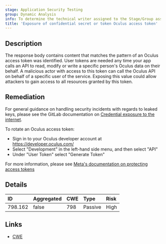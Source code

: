 ```yaml
---
stage: Application Security Testing
group: Dynamic Analysis
info: To determine the technical writer assigned to the Stage/Group associated with this page, see https://handbook.gitlab.com/handbook/product/ux/technical-writing/#assignments
title: 'Exposure of confidential secret or token Oculus access token'
---
```


## Description

The response body contains content that matches the pattern of an Oculus access token was identified. User tokens are needed any time your app calls an API to read, modify or write a specific person's Oculus data on their behalf. A malicious actor with access to this token can call the Oculus API on behalf of a specific user of the service.
Exposing this value could allow attackers to gain access to all resources granted by this token.

## Remediation

For general guidance on handling security incidents with regards to leaked keys, please see the GitLab documentation on [Credential exposure to the internet](../../../../../security/responding_to_security_incidents.md#credential-exposure-to-public-internet).

To rotate an Oculus access token:

- Sign in to your Oculus developer account at <https://developer.oculus.com/>
- Select "Development" in the left-hand side menu, and then select "API"
- Under "User Token" select "Generate Token"

For more information, please see [Meta's documentation on protecting access tokens](https://developers.meta.com/horizon/resources/publish-sec-details#protecting-credentials-and-access-tokens)

## Details

| ID      | Aggregated | CWE | Type | Risk |
|:--------|:-----------|:----|:-----|:-----|
| 798.162 | false | 798 | Passive | High |

## Links

- [CWE](https://cwe.mitre.org/data/definitions/798.html)

